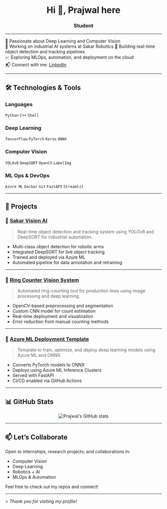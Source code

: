 <h1 align="center">Hi 👋, Prajwal here</h1>
<h3 align="center">Student</h3>

---

🎯 Passionate about Deep Learning and Computer Vision  
🤖 Working on industrial AI systems at Sakar Robotics
🚀 Building real-time object detection and tracking pipelines  
📈 Exploring MLOps, automation, and deployment on the cloud  
📬 Connect with me: [LinkedIn](https://linkedin.com/in/prajwalmapari)

---

## 🛠️ Technologies & Tools

### Languages  
`Python` `C++` `Shell`  

### Deep Learning  
`TensorFlow` `PyTorch` `Keras` `ONNX`  

### Computer Vision  
`YOLOv8` `DeepSORT` `OpenCV` `LabelImg`  

### ML Ops & DevOps  
`Azure ML` `Docker` `Git` `FastAPI` `Streamlit`  

---

## 🚀 Projects

### 🔹 [Sakar Vision AI](https://github.com/MapariPrajwal/sakar-vision-ai)
> Real-time object detection and tracking system using YOLOv8 and DeepSORT for industrial automation.

- Multi-class object detection for robotic arms
- Integrated DeepSORT for live object tracking
- Trained and deployed via Azure ML
- Automated pipeline for data annotation and retraining

---

### 🔹 [Ring Counter Vision System](https://github.com/MapariPrajwal/ring-counter-ai)
> Automated ring-counting tool for production lines using image processing and deep learning.

- OpenCV-based preprocessing and segmentation
- Custom CNN model for count estimation
- Real-time deployment and visualization
- Error reduction from manual counting methods

---

### 🔹 [Azure ML Deployment Template](https://github.com/MapariPrajwal/azure-ml-deploy)
> Template to train, optimize, and deploy deep learning models using Azure ML and ONNX.

- Converts PyTorch models to ONNX
- Deploys using Azure ML Inference Clusters
- Served with FastAPI
- CI/CD enabled via GitHub Actions

---

## 📊 GitHub Stats

<p align="center">
  <img src="https://github-readme-stats.vercel.app/api?username=MapariPrajwal&show_icons=true&theme=radical" alt="Prajwal's GitHub stats" />
</p>

---

## 📫 Let’s Collaborate

Open to internships, research projects, and collaborations in:

- Computer Vision  
- Deep Learning  
- Robotics + AI  
- MLOps & Automation  

Feel free to check out my repos and connect!

---

⭐️ *Thank you for visiting my profile!*
